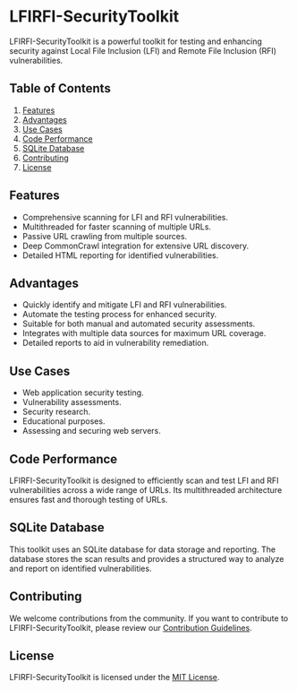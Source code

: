# LFIRFI-SecurityToolkit

LFIRFI-SecurityToolkit is a powerful toolkit for testing and enhancing security against Local File Inclusion (LFI) and Remote File Inclusion (RFI) vulnerabilities.

## Table of Contents

1. [Features](#features)
2. [Advantages](#advantages)
3. [Use Cases](#use-cases)
4. [Code Performance](#code-performance)
5. [SQLite Database](#sqlite-database)
6. [Contributing](#contributing)
7. [License](#license)

## Features

- Comprehensive scanning for LFI and RFI vulnerabilities.
- Multithreaded for faster scanning of multiple URLs.
- Passive URL crawling from multiple sources.
- Deep CommonCrawl integration for extensive URL discovery.
- Detailed HTML reporting for identified vulnerabilities.

## Advantages

- Quickly identify and mitigate LFI and RFI vulnerabilities.
- Automate the testing process for enhanced security.
- Suitable for both manual and automated security assessments.
- Integrates with multiple data sources for maximum URL coverage.
- Detailed reports to aid in vulnerability remediation.

## Use Cases

- Web application security testing.
- Vulnerability assessments.
- Security research.
- Educational purposes.
- Assessing and securing web servers.

## Code Performance

LFIRFI-SecurityToolkit is designed to efficiently scan and test LFI and RFI vulnerabilities across a wide range of URLs. Its multithreaded architecture ensures fast and thorough testing of URLs.

## SQLite Database

This toolkit uses an SQLite database for data storage and reporting. The database stores the scan results and provides a structured way to analyze and report on identified vulnerabilities.

## Contributing

We welcome contributions from the community. If you want to contribute to LFIRFI-SecurityToolkit, please review our [Contribution Guidelines](CONTRIBUTING.md).

## License

LFIRFI-SecurityToolkit is licensed under the [MIT License](LICENSE).
